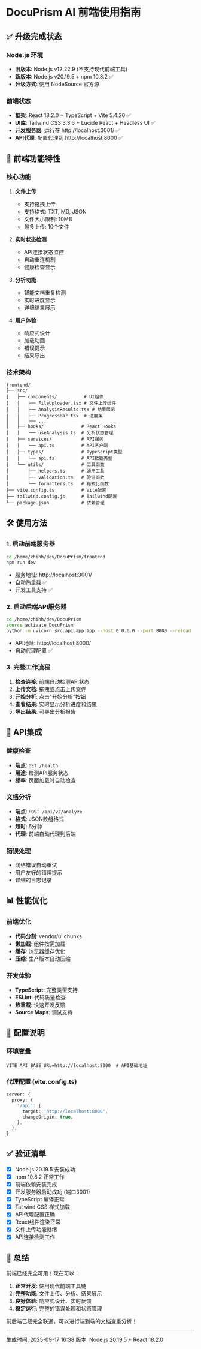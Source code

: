 # DocuPrism AI 前端使用指南

## ✅ 升级完成状态

### Node.js 环境
- **旧版本**: Node.js v12.22.9 (不支持现代前端工具)
- **新版本**: Node.js v20.19.5 + npm 10.8.2 ✅
- **升级方式**: 使用 NodeSource 官方源

### 前端状态
- **框架**: React 18.2.0 + TypeScript + Vite 5.4.20 ✅
- **UI库**: Tailwind CSS 3.3.6 + Lucide React + Headless UI ✅
- **开发服务器**: 运行在 http://localhost:3001/ ✅
- **API代理**: 配置代理到 http://localhost:8000 ✅

## 🚀 前端功能特性

### 核心功能
1. **文件上传**
   - 支持拖拽上传
   - 支持格式: TXT, MD, JSON
   - 文件大小限制: 10MB
   - 最多上传: 10个文件

2. **实时状态检测**
   - API连接状态监控
   - 自动重连机制
   - 健康检查显示

3. **分析功能**
   - 智能文档重复检测
   - 实时进度显示
   - 详细结果展示

4. **用户体验**
   - 响应式设计
   - 加载动画
   - 错误提示
   - 结果导出

### 技术架构
```
frontend/
├── src/
│   ├── components/          # UI组件
│   │   ├── FileUploader.tsx # 文件上传组件
│   │   ├── AnalysisResults.tsx # 结果展示
│   │   ├── ProgressBar.tsx  # 进度条
│   │   └── ...
│   ├── hooks/              # React Hooks
│   │   └── useAnalysis.ts  # 分析状态管理
│   ├── services/           # API服务
│   │   └── api.ts          # API客户端
│   ├── types/              # TypeScript类型
│   │   └── api.ts          # API数据类型
│   └── utils/              # 工具函数
│       ├── helpers.ts      # 通用工具
│       ├── validation.ts   # 验证函数
│       └── formatters.ts   # 格式化函数
├── vite.config.ts          # Vite配置
├── tailwind.config.js      # Tailwind配置
└── package.json            # 依赖管理
```

## 🛠️ 使用方法

### 1. 启动前端服务器
```bash
cd /home/zhihh/dev/DocuPrism/frontend
npm run dev
```
- 服务地址: http://localhost:3001/
- 自动热重载 ✅
- 开发工具支持 ✅

### 2. 启动后端API服务器
```bash
cd /home/zhihh/dev/DocuPrism
source activate DocuPrism
python -m uvicorn src.api.app:app --host 0.0.0.0 --port 8000 --reload
```
- API地址: http://localhost:8000/
- 自动代理配置 ✅

### 3. 完整工作流程
1. **检查连接**: 前端自动检测API状态
2. **上传文档**: 拖拽或点击上传文件
3. **开始分析**: 点击"开始分析"按钮
4. **查看结果**: 实时显示分析进度和结果
5. **导出结果**: 可导出分析报告

## 🎯 API集成

### 健康检查
- **端点**: `GET /health`
- **用途**: 检测API服务状态
- **频率**: 页面加载时自动检查

### 文档分析
- **端点**: `POST /api/v2/analyze`
- **格式**: JSON数组格式
- **超时**: 5分钟
- **代理**: 前端自动代理到后端

### 错误处理
- 网络错误自动重试
- 用户友好的错误提示
- 详细的日志记录

## 📊 性能优化

### 前端优化
- **代码分割**: vendor/ui chunks
- **懒加载**: 组件按需加载
- **缓存**: 浏览器缓存优化
- **压缩**: 生产版本自动压缩

### 开发体验
- **TypeScript**: 完整类型支持
- **ESLint**: 代码质量检查
- **热重载**: 快速开发反馈
- **Source Maps**: 调试支持

## 🔧 配置说明

### 环境变量
```env
VITE_API_BASE_URL=http://localhost:8000  # API基础地址
```

### 代理配置 (vite.config.ts)
```typescript
server: {
  proxy: {
    '/api': {
      target: 'http://localhost:8000',
      changeOrigin: true,
    },
  },
}
```

## ✅ 验证清单

- [x] Node.js 20.19.5 安装成功
- [x] npm 10.8.2 正常工作
- [x] 前端依赖安装完成
- [x] 开发服务器启动成功 (端口3001)
- [x] TypeScript 编译正常
- [x] Tailwind CSS 样式加载
- [x] API代理配置正确
- [x] React组件渲染正常
- [x] 文件上传功能就绪
- [x] API连接检测工作

## 🎉 总结

前端已经完全可用！现在可以：

1. **正常开发**: 使用现代前端工具链
2. **完整功能**: 文件上传、分析、结果展示
3. **良好体验**: 响应式设计、实时反馈
4. **稳定运行**: 完整的错误处理和状态管理

前后端已经完全联通，可以进行端到端的文档查重分析！

---
生成时间: 2025-09-17 16:38
版本: Node.js 20.19.5 + React 18.2.0